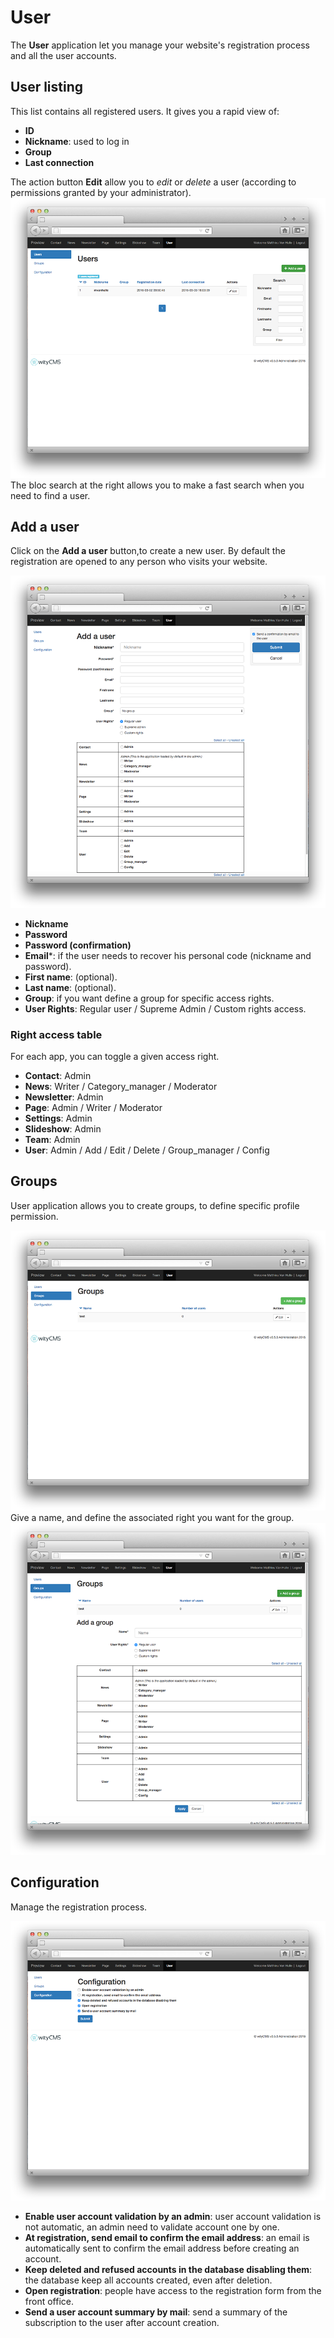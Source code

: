 # User

The **User** application let you manage your website's registration process and all the user accounts.

## User listing

This list contains all registered users. It gives you a rapid view of: 

* **ID**
* **Nickname**: used to log in 
* **Group**
* **Last connection**

The action button **Edit** allow you to *edit* or *delete* a user (according to permissions granted by your administrator).
![](user-01.png)
The bloc search at the right allows you to make a fast search when you need to find a user.

## Add a user

Click on the **Add a user** button,to create a new user. By default the registration are opened to any person who visits your website.

![](user-02.png)

*  **Nickname**
*  **Password**
*  **Password (confirmation)**
*  **Email***: if the user needs to recover his personal code (nickname and password).
*  **First name**: (optional).
*  **Last name**: (optional).
*  **Group**: if you want define a group for specific access rights.
*  **User Rights**: Regular user / Supreme Admin / Custom rights access.

### Right access table

For each app, you can toggle a given access right.

* **Contact**: Admin 
* **News**: Writer / Category_manager / Moderator
* **Newsletter**: Admin
* **Page**: Admin / Writer / Moderator
* **Settings**: Admin
* **Slideshow**: Admin
* **Team**: Admin
* **User**: Admin / Add / Edit / Delete / Group_manager / Config

## Groups

User application allows you to create groups, to define specific profile permission.

![](user-03.png)
Give a name, and define the associated right you want for the group. 
![](user-04.png)

## Configuration

Manage the registration process. 

![](user-05.png)

* **Enable user account validation by an admin**: user account validation is not automatic, an admin need to validate account one by one. 
* **At registration, send email to confirm the email address**: an email is automatically sent to confirm the email address before creating an account. 
* **Keep deleted and refused accounts in the database disabling them**: the database keep all accounts created, even after deletion.
* **Open registration**: people have access to the registration form from the front office.
* **Send a user account summary by mail**: send a summary of the subscription to the user after account creation.